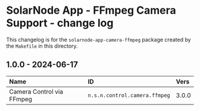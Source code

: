 # SolarNode App - FFmpeg Camera Support - change log

This changelog is for the `solarnode-app-camera-ffmpeg` package created by the `Makefile` in
this directory.

## 1.0.0 - 2024-06-17

| Name                      | ID                            | Vers  |
|:--------------------------|:------------------------------|:------|
| Camera Control via FFmpeg | `n.s.n.control.camera.ffmpeg` | 3.0.0 |

